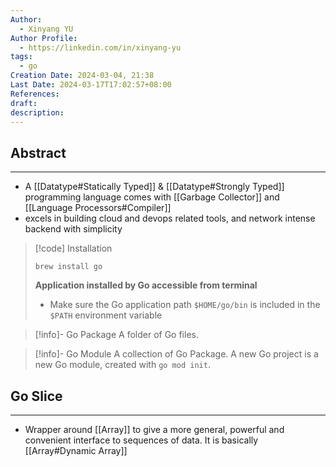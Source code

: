 ```yaml
---
Author:
  - Xinyang YU
Author Profile:
  - https://linkedin.com/in/xinyang-yu
tags:
  - go
Creation Date: 2024-03-04, 21:38
Last Date: 2024-03-17T17:02:57+08:00
References: 
draft: 
description: 
---
```

## Abstract
---
- A [[Datatype#Statically Typed]] & [[Datatype#Strongly Typed]] programming language comes with [[Garbage Collector]] and [[Language Processors#Compiler]]
- excels in building cloud and devops related tools, and network intense backend with simplicity

>[!code] Installation
> ```
> brew install go
> ```
> 
> **Application installed by Go accessible from terminal**
> - Make sure the Go application path `$HOME/go/bin` is included in the `$PATH` environment variable

>[!info]- Go Package 
> A folder of Go files.

>[!info]- Go Module
> A collection of Go Package. A new Go project is a new Go module, created with `go mod init`.


## Go Slice
---
- Wrapper around [[Array]] to give a more general, powerful and convenient interface to sequences of data. It is basically [[Array#Dynamic Array]]
